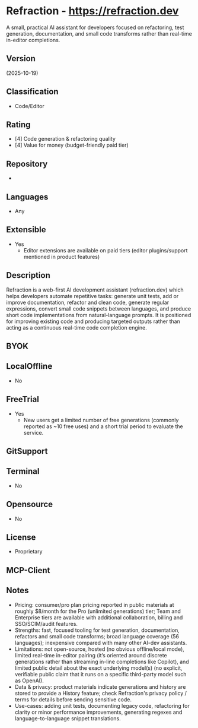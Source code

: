 # Refraction - https://refraction.dev
A small, practical AI assistant for developers focused on refactoring, test generation, documentation, and small code transforms rather than real-time in-editor completions.

## Version
(2025-10-19)

## Classification 
- Code/Editor

## Rating
- [4] Code generation & refactoring quality
- [4] Value for money (budget-friendly paid tier)

## Repository
- 

## Languages
- Any

## Extensible
- Yes
  - Editor extensions are available on paid tiers (editor plugins/support mentioned in product features)

## Description
Refraction is a web-first AI development assistant (refraction.dev) which helps developers automate repetitive tasks: generate unit tests, add or improve documentation, refactor and clean code, generate regular expressions, convert small code snippets between languages, and produce short code implementations from natural-language prompts. It is positioned for improving existing code and producing targeted outputs rather than acting as a continuous real-time code completion engine.

## BYOK

## LocalOffline
- No

## FreeTrial
- Yes
  - New users get a limited number of free generations (commonly reported as ~10 free uses) and a short trial period to evaluate the service.

## GitSupport

## Terminal
- No

## Opensource
- No

## License
- Proprietary
  
## MCP-Client

## Notes
- Pricing: consumer/pro plan pricing reported in public materials at roughly $8/month for the Pro (unlimited generations) tier; Team and Enterprise tiers are available with additional collaboration, billing and SSO/SCIM/audit features.
- Strengths: fast, focused tooling for test generation, documentation, refactors and small code transforms; broad language coverage (56 languages); inexpensive compared with many other AI-dev assistants.
- Limitations: not open-source, hosted (no obvious offline/local mode), limited real-time in-editor pairing (it’s oriented around discrete generations rather than streaming in-line completions like Copilot), and limited public detail about the exact underlying model(s) (no explicit, verifiable public claim that it runs on a specific third-party model such as OpenAI).
- Data & privacy: product materials indicate generations and history are stored to provide a History feature; check Refraction's privacy policy / terms for details before sending sensitive code.
- Use-cases: adding unit tests, documenting legacy code, refactoring for clarity or minor performance improvements, generating regexes and language-to-language snippet translations.


